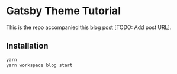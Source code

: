 # Gatsby Theme Tutorial

This is the repo accompanied this [blog post](https://blog.alexluong.com/) [TODO: Add post URL].

## Installation

```sh
yarn
yarn workspace blog start
```
